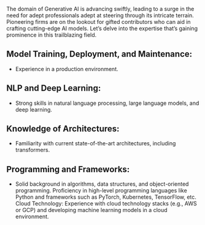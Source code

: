The domain of Generative AI is advancing swiftly, leading to a surge in the need for adept professionals adept at steering through its intricate terrain. Pioneering firms are on the lookout for gifted contributors who can aid in crafting cutting-edge AI models. Let’s delve into the expertise that’s gaining prominence in this trailblazing field.

## Model Training, Deployment, and Maintenance: 
- Experience in a production environment.
## NLP and Deep Learning: 
- Strong skills in natural language processing, large language models, and deep learning.
## Knowledge of Architectures: 
- Familiarity with current state-of-the-art architectures, including transformers.
## Programming and Frameworks: 
- Solid background in algorithms, data structures, and object-oriented programming. Proficiency in high-level programming languages like Python and frameworks such as PyTorch, Kubernetes, TensorFlow, etc.
Cloud Technology: Experience with cloud technology stacks (e.g., AWS or GCP) and developing machine learning models in a cloud environment.
